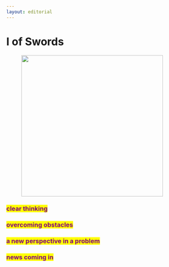 ```yaml
---
layout: editorial
---
```


# I of Swords

<figure><img src="../../../../../../../../.gitbook/assets/pexels-btgl-♡-18779984.jpg" alt="" width="375"><figcaption></figcaption></figure>

### <mark style="color:purple;">clear thinking</mark>

### <mark style="color:purple;">overcoming obstacles</mark>

### <mark style="color:purple;">a new perspective in a problem</mark>

### <mark style="color:purple;">news coming in</mark>

